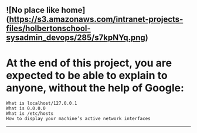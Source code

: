 ![No place like home] (https://s3.amazonaws.com/intranet-projects-files/holbertonschool-sysadmin_devops/285/s7kpNYq.png)
---

# At the end of this project, you are expected to be able to explain to anyone, without the help of Google:


	What is localhost/127.0.0.1
	What is 0.0.0.0
 	What is /etc/hosts
	How to display your machine’s active network interfaces
---
